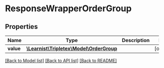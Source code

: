 # ResponseWrapperOrderGroup

## Properties
Name | Type | Description | Notes
------------ | ------------- | ------------- | -------------
**value** | [**\Learnist\Tripletex\Model\OrderGroup**](OrderGroup.md) |  | [optional] 

[[Back to Model list]](../../README.md#documentation-for-models) [[Back to API list]](../../README.md#documentation-for-api-endpoints) [[Back to README]](../../README.md)

